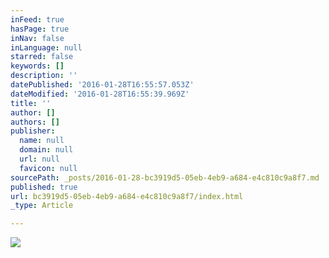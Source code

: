 ```yaml
---
inFeed: true
hasPage: true
inNav: false
inLanguage: null
starred: false
keywords: []
description: ''
datePublished: '2016-01-28T16:55:57.053Z'
dateModified: '2016-01-28T16:55:39.969Z'
title: ''
author: []
authors: []
publisher:
  name: null
  domain: null
  url: null
  favicon: null
sourcePath: _posts/2016-01-28-bc3919d5-05eb-4eb9-a684-e4c810c9a8f7.md
published: true
url: bc3919d5-05eb-4eb9-a684-e4c810c9a8f7/index.html
_type: Article

---
```

![](https://the-grid-user-content.s3-us-west-2.amazonaws.com/997f0cdd-1cb0-458f-b110-935b2d0a8614.jpg)
